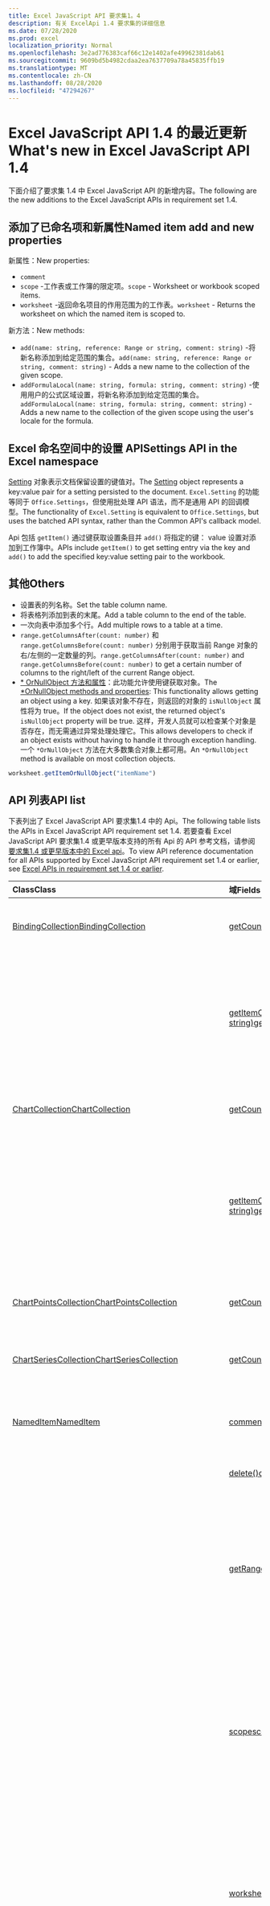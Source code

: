 ```yaml
---
title: Excel JavaScript API 要求集1。4
description: 有关 ExcelApi 1.4 要求集的详细信息
ms.date: 07/28/2020
ms.prod: excel
localization_priority: Normal
ms.openlocfilehash: 3e2ad776383caf66c12e1402afe49962381dab61
ms.sourcegitcommit: 9609bd5b4982cdaa2ea7637709a78a45835ffb19
ms.translationtype: MT
ms.contentlocale: zh-CN
ms.lasthandoff: 08/28/2020
ms.locfileid: "47294267"
---
```

# <a name="whats-new-in-excel-javascript-api-14"></a><span data-ttu-id="7be1c-103">Excel JavaScript API 1.4 的最近更新</span><span class="sxs-lookup"><span data-stu-id="7be1c-103">What's new in Excel JavaScript API 1.4</span></span>

<span data-ttu-id="7be1c-104">下面介绍了要求集 1.4 中 Excel JavaScript API 的新增内容。</span><span class="sxs-lookup"><span data-stu-id="7be1c-104">The following are the new additions to the Excel JavaScript APIs in requirement set 1.4.</span></span>

## <a name="named-item-add-and-new-properties"></a><span data-ttu-id="7be1c-105">添加了已命名项和新属性</span><span class="sxs-lookup"><span data-stu-id="7be1c-105">Named item add and new properties</span></span>

<span data-ttu-id="7be1c-106">新属性：</span><span class="sxs-lookup"><span data-stu-id="7be1c-106">New properties:</span></span>

* `comment`
* <span data-ttu-id="7be1c-107">`scope` -工作表或工作簿的限定项。</span><span class="sxs-lookup"><span data-stu-id="7be1c-107">`scope` - Worksheet or workbook scoped items.</span></span>
* <span data-ttu-id="7be1c-108">`worksheet` -返回命名项目的作用范围为的工作表。</span><span class="sxs-lookup"><span data-stu-id="7be1c-108">`worksheet` - Returns the worksheet on which the named item is scoped to.</span></span>

<span data-ttu-id="7be1c-109">新方法：</span><span class="sxs-lookup"><span data-stu-id="7be1c-109">New methods:</span></span>

* <span data-ttu-id="7be1c-110">`add(name: string, reference: Range or string, comment: string)` -将新名称添加到给定范围的集合。</span><span class="sxs-lookup"><span data-stu-id="7be1c-110">`add(name: string, reference: Range or string, comment: string)` - Adds a new name to the collection of the given scope.</span></span>
* <span data-ttu-id="7be1c-111">`addFormulaLocal(name: string, formula: string, comment: string)` -使用用户的公式区域设置，将新名称添加到给定范围的集合。</span><span class="sxs-lookup"><span data-stu-id="7be1c-111">`addFormulaLocal(name: string, formula: string, comment: string)` - Adds a new name to the collection of the given scope using the user's locale for the formula.</span></span>

## <a name="settings-api-in-the-excel-namespace"></a><span data-ttu-id="7be1c-112">Excel 命名空间中的设置 API</span><span class="sxs-lookup"><span data-stu-id="7be1c-112">Settings API in the Excel namespace</span></span>

<span data-ttu-id="7be1c-113">[Setting](/javascript/api/excel/excel.setting) 对象表示文档保留设置的键值对。</span><span class="sxs-lookup"><span data-stu-id="7be1c-113">The [Setting](/javascript/api/excel/excel.setting) object represents a key:value pair for a setting persisted to the document.</span></span> <span data-ttu-id="7be1c-114">`Excel.Setting` 的功能等同于 `Office.Settings`，但使用批处理 API 语法，而不是通用 API 的回调模型。</span><span class="sxs-lookup"><span data-stu-id="7be1c-114">The functionality of `Excel.Setting` is equivalent to `Office.Settings`, but uses the batched API syntax, rather than the Common API's callback model.</span></span>

<span data-ttu-id="7be1c-115">Api 包括 `getItem()` 通过键获取设置条目并 `add()` 将指定的键： value 设置对添加到工作簿中。</span><span class="sxs-lookup"><span data-stu-id="7be1c-115">APIs include `getItem()` to get setting entry via the key and `add()` to add the specified key:value setting pair to the workbook.</span></span>

## <a name="others"></a><span data-ttu-id="7be1c-116">其他</span><span class="sxs-lookup"><span data-stu-id="7be1c-116">Others</span></span>

* <span data-ttu-id="7be1c-117">设置表的列名称。</span><span class="sxs-lookup"><span data-stu-id="7be1c-117">Set the table column name.</span></span>
* <span data-ttu-id="7be1c-118">将表格列添加到表的末尾。</span><span class="sxs-lookup"><span data-stu-id="7be1c-118">Add a table column to the end of the table.</span></span>
* <span data-ttu-id="7be1c-119">一次向表中添加多个行。</span><span class="sxs-lookup"><span data-stu-id="7be1c-119">Add multiple rows to a table at a time.</span></span>
* <span data-ttu-id="7be1c-120">`range.getColumnsAfter(count: number)` 和 `range.getColumnsBefore(count: number)` 分别用于获取当前 Range 对象的右/左侧的一定数量的列。</span><span class="sxs-lookup"><span data-stu-id="7be1c-120">`range.getColumnsAfter(count: number)` and `range.getColumnsBefore(count: number)` to get a certain number of columns to the right/left of the current Range object.</span></span>
* <span data-ttu-id="7be1c-121">[ \* OrNullObject 方法和属性](../../develop/application-specific-api-model.md#ornullobject-methods-and-properties)：此功能允许使用键获取对象。</span><span class="sxs-lookup"><span data-stu-id="7be1c-121">The [\*OrNullObject methods and properties](../../develop/application-specific-api-model.md#ornullobject-methods-and-properties): This functionality allows getting an object using a key.</span></span> <span data-ttu-id="7be1c-122">如果该对象不存在，则返回的对象的 `isNullObject` 属性将为 true。</span><span class="sxs-lookup"><span data-stu-id="7be1c-122">If the object does not exist, the returned object's `isNullObject` property will be true.</span></span> <span data-ttu-id="7be1c-123">这样，开发人员就可以检查某个对象是否存在，而无需通过异常处理处理它。</span><span class="sxs-lookup"><span data-stu-id="7be1c-123">This allows developers to check if an object exists without having to handle it through exception handling.</span></span> <span data-ttu-id="7be1c-124">一个 `*OrNullObject` 方法在大多数集合对象上都可用。</span><span class="sxs-lookup"><span data-stu-id="7be1c-124">An `*OrNullObject` method is available on most collection objects.</span></span>

```js
worksheet.getItemOrNullObject("itemName")
```

## <a name="api-list"></a><span data-ttu-id="7be1c-125">API 列表</span><span class="sxs-lookup"><span data-stu-id="7be1c-125">API list</span></span>

<span data-ttu-id="7be1c-126">下表列出了 Excel JavaScript API 要求集1.4 中的 Api。</span><span class="sxs-lookup"><span data-stu-id="7be1c-126">The following table lists the APIs in Excel JavaScript API requirement set 1.4.</span></span> <span data-ttu-id="7be1c-127">若要查看 Excel JavaScript API 要求集1.4 或更早版本支持的所有 Api 的 API 参考文档，请参阅 [要求集1.4 或更早版本中的 Excel api](/javascript/api/excel?view=excel-js-1.4)。</span><span class="sxs-lookup"><span data-stu-id="7be1c-127">To view API reference documentation for all APIs supported by Excel JavaScript API requirement set 1.4 or earlier, see [Excel APIs in requirement set 1.4 or earlier](/javascript/api/excel?view=excel-js-1.4).</span></span>

| <span data-ttu-id="7be1c-128">Class</span><span class="sxs-lookup"><span data-stu-id="7be1c-128">Class</span></span> | <span data-ttu-id="7be1c-129">域</span><span class="sxs-lookup"><span data-stu-id="7be1c-129">Fields</span></span> | <span data-ttu-id="7be1c-130">说明</span><span class="sxs-lookup"><span data-stu-id="7be1c-130">Description</span></span> |
|:---|:---|:---|
|[<span data-ttu-id="7be1c-131">BindingCollection</span><span class="sxs-lookup"><span data-stu-id="7be1c-131">BindingCollection</span></span>](/javascript/api/excel/excel.bindingcollection)|[<span data-ttu-id="7be1c-132">getCount()</span><span class="sxs-lookup"><span data-stu-id="7be1c-132">getCount()</span></span>](/javascript/api/excel/excel.bindingcollection#getcount--)|<span data-ttu-id="7be1c-133">获取集合中的绑定数量。</span><span class="sxs-lookup"><span data-stu-id="7be1c-133">Gets the number of bindings in the collection.</span></span>|
||[<span data-ttu-id="7be1c-134">getItemOrNullObject(id: string)</span><span class="sxs-lookup"><span data-stu-id="7be1c-134">getItemOrNullObject(id: string)</span></span>](/javascript/api/excel/excel.bindingcollection#getitemornullobject-id-)|<span data-ttu-id="7be1c-135">按 ID 获取 Binding 对象。</span><span class="sxs-lookup"><span data-stu-id="7be1c-135">Gets a binding object by ID.</span></span> <span data-ttu-id="7be1c-136">如果没有 Binding 对象，将返回 NULL 对象。</span><span class="sxs-lookup"><span data-stu-id="7be1c-136">If the binding object does not exist, will return a null object.</span></span>|
|[<span data-ttu-id="7be1c-137">ChartCollection</span><span class="sxs-lookup"><span data-stu-id="7be1c-137">ChartCollection</span></span>](/javascript/api/excel/excel.chartcollection)|[<span data-ttu-id="7be1c-138">getCount()</span><span class="sxs-lookup"><span data-stu-id="7be1c-138">getCount()</span></span>](/javascript/api/excel/excel.chartcollection#getcount--)|<span data-ttu-id="7be1c-139">返回工作表中的图表数。</span><span class="sxs-lookup"><span data-stu-id="7be1c-139">Returns the number of charts in the worksheet.</span></span>|
||[<span data-ttu-id="7be1c-140">getItemOrNullObject(name: string)</span><span class="sxs-lookup"><span data-stu-id="7be1c-140">getItemOrNullObject(name: string)</span></span>](/javascript/api/excel/excel.chartcollection#getitemornullobject-name-)|<span data-ttu-id="7be1c-141">使用图表名称获取图表。</span><span class="sxs-lookup"><span data-stu-id="7be1c-141">Gets a chart using its name.</span></span> <span data-ttu-id="7be1c-142">如果存在多个名称相同的图表，将返回第一个图表。</span><span class="sxs-lookup"><span data-stu-id="7be1c-142">If there are multiple charts with the same name, the first one will be returned.</span></span>|
|[<span data-ttu-id="7be1c-143">ChartPointsCollection</span><span class="sxs-lookup"><span data-stu-id="7be1c-143">ChartPointsCollection</span></span>](/javascript/api/excel/excel.chartpointscollection)|[<span data-ttu-id="7be1c-144">getCount()</span><span class="sxs-lookup"><span data-stu-id="7be1c-144">getCount()</span></span>](/javascript/api/excel/excel.chartpointscollection#getcount--)|<span data-ttu-id="7be1c-145">返回系列中的图表点数。</span><span class="sxs-lookup"><span data-stu-id="7be1c-145">Returns the number of chart points in the series.</span></span>|
|[<span data-ttu-id="7be1c-146">ChartSeriesCollection</span><span class="sxs-lookup"><span data-stu-id="7be1c-146">ChartSeriesCollection</span></span>](/javascript/api/excel/excel.chartseriescollection)|[<span data-ttu-id="7be1c-147">getCount()</span><span class="sxs-lookup"><span data-stu-id="7be1c-147">getCount()</span></span>](/javascript/api/excel/excel.chartseriescollection#getcount--)|<span data-ttu-id="7be1c-148">返回集合中的系列数量。</span><span class="sxs-lookup"><span data-stu-id="7be1c-148">Returns the number of series in the collection.</span></span>|
|[<span data-ttu-id="7be1c-149">NamedItem</span><span class="sxs-lookup"><span data-stu-id="7be1c-149">NamedItem</span></span>](/javascript/api/excel/excel.nameditem)|[<span data-ttu-id="7be1c-150">comment</span><span class="sxs-lookup"><span data-stu-id="7be1c-150">comment</span></span>](/javascript/api/excel/excel.nameditem#comment)|<span data-ttu-id="7be1c-151">表示与此名称相关联的注释。</span><span class="sxs-lookup"><span data-stu-id="7be1c-151">Represents the comment associated with this name.</span></span>|
||[<span data-ttu-id="7be1c-152">delete()</span><span class="sxs-lookup"><span data-stu-id="7be1c-152">delete()</span></span>](/javascript/api/excel/excel.nameditem#delete--)|<span data-ttu-id="7be1c-153">删除给定的名称。</span><span class="sxs-lookup"><span data-stu-id="7be1c-153">Deletes the given name.</span></span>|
||[<span data-ttu-id="7be1c-154">getRangeOrNullObject()</span><span class="sxs-lookup"><span data-stu-id="7be1c-154">getRangeOrNullObject()</span></span>](/javascript/api/excel/excel.nameditem#getrangeornullobject--)|<span data-ttu-id="7be1c-155">返回与名称相关联的 Range 对象。</span><span class="sxs-lookup"><span data-stu-id="7be1c-155">Returns the range object that is associated with the name.</span></span> <span data-ttu-id="7be1c-156">如果已命名项的类型不是 Range，将返回 NULL 对象。</span><span class="sxs-lookup"><span data-stu-id="7be1c-156">Returns a null object if the named item's type is not a range.</span></span>|
||[<span data-ttu-id="7be1c-157">scope</span><span class="sxs-lookup"><span data-stu-id="7be1c-157">scope</span></span>](/javascript/api/excel/excel.nameditem#scope)|<span data-ttu-id="7be1c-158">指明是否将 name 限定到工作簿或特定工作表。</span><span class="sxs-lookup"><span data-stu-id="7be1c-158">Indicates whether the name is scoped to the workbook or to a specific worksheet.</span></span> <span data-ttu-id="7be1c-159">可能的值为：工作表、工作簿。</span><span class="sxs-lookup"><span data-stu-id="7be1c-159">Possible values are: Worksheet, Workbook.</span></span> <span data-ttu-id="7be1c-160">只读。</span><span class="sxs-lookup"><span data-stu-id="7be1c-160">Read-only.</span></span>|
||[<span data-ttu-id="7be1c-161">worksheet</span><span class="sxs-lookup"><span data-stu-id="7be1c-161">worksheet</span></span>](/javascript/api/excel/excel.nameditem#worksheet)|<span data-ttu-id="7be1c-162">返回已命名项限定到的工作表。</span><span class="sxs-lookup"><span data-stu-id="7be1c-162">Returns the worksheet on which the named item is scoped to.</span></span> <span data-ttu-id="7be1c-163">如果项目的作用域改为工作簿，则会引发错误。</span><span class="sxs-lookup"><span data-stu-id="7be1c-163">Throws an error if the item is scoped to the workbook instead.</span></span>|
||[<span data-ttu-id="7be1c-164">worksheetOrNullObject</span><span class="sxs-lookup"><span data-stu-id="7be1c-164">worksheetOrNullObject</span></span>](/javascript/api/excel/excel.nameditem#worksheetornullobject)|<span data-ttu-id="7be1c-165">返回已命名项限定到的工作表。</span><span class="sxs-lookup"><span data-stu-id="7be1c-165">Returns the worksheet on which the named item is scoped to.</span></span> <span data-ttu-id="7be1c-166">如果项改为限定到工作簿，将返回 NULL 对象。</span><span class="sxs-lookup"><span data-stu-id="7be1c-166">Returns a null object if the item is scoped to the workbook instead.</span></span>|
|[<span data-ttu-id="7be1c-167">NamedItemCollection</span><span class="sxs-lookup"><span data-stu-id="7be1c-167">NamedItemCollection</span></span>](/javascript/api/excel/excel.nameditemcollection)|[<span data-ttu-id="7be1c-168">添加 (名称： string，reference： Range \| string，comment？： string) </span><span class="sxs-lookup"><span data-stu-id="7be1c-168">add(name: string, reference: Range \| string, comment?: string)</span></span>](/javascript/api/excel/excel.nameditemcollection#add-name--reference--comment-)|<span data-ttu-id="7be1c-169">将新名称添加到给定范围的集合。</span><span class="sxs-lookup"><span data-stu-id="7be1c-169">Adds a new name to the collection of the given scope.</span></span>|
||[<span data-ttu-id="7be1c-170">addFormulaLocal (名称： string，formula： string，comment？： string) </span><span class="sxs-lookup"><span data-stu-id="7be1c-170">addFormulaLocal(name: string, formula: string, comment?: string)</span></span>](/javascript/api/excel/excel.nameditemcollection#addformulalocal-name--formula--comment-)|<span data-ttu-id="7be1c-171">使用用户的公式区域设置，将新名称添加到给定范围的集合。</span><span class="sxs-lookup"><span data-stu-id="7be1c-171">Adds a new name to the collection of the given scope using the user's locale for the formula.</span></span>|
||[<span data-ttu-id="7be1c-172">getCount()</span><span class="sxs-lookup"><span data-stu-id="7be1c-172">getCount()</span></span>](/javascript/api/excel/excel.nameditemcollection#getcount--)|<span data-ttu-id="7be1c-173">获取集合中已命名项的数量。</span><span class="sxs-lookup"><span data-stu-id="7be1c-173">Gets the number of named items in the collection.</span></span>|
||[<span data-ttu-id="7be1c-174">getItemOrNullObject(name: string)</span><span class="sxs-lookup"><span data-stu-id="7be1c-174">getItemOrNullObject(name: string)</span></span>](/javascript/api/excel/excel.nameditemcollection#getitemornullobject-name-)|<span data-ttu-id="7be1c-175">使用其名称获取 NamedItem 对象。</span><span class="sxs-lookup"><span data-stu-id="7be1c-175">Gets a NamedItem object using its name.</span></span> <span data-ttu-id="7be1c-176">如果没有 NamedItem 对象，将返回 NULL 对象。</span><span class="sxs-lookup"><span data-stu-id="7be1c-176">If the nameditem object does not exist, will return a null object.</span></span>|
|[<span data-ttu-id="7be1c-177">PivotTableCollection</span><span class="sxs-lookup"><span data-stu-id="7be1c-177">PivotTableCollection</span></span>](/javascript/api/excel/excel.pivottablecollection)|[<span data-ttu-id="7be1c-178">getCount()</span><span class="sxs-lookup"><span data-stu-id="7be1c-178">getCount()</span></span>](/javascript/api/excel/excel.pivottablecollection#getcount--)|<span data-ttu-id="7be1c-179">获取集合中的数据透视表的数量。</span><span class="sxs-lookup"><span data-stu-id="7be1c-179">Gets the number of pivot tables in the collection.</span></span>|
||[<span data-ttu-id="7be1c-180">getItemOrNullObject(name: string)</span><span class="sxs-lookup"><span data-stu-id="7be1c-180">getItemOrNullObject(name: string)</span></span>](/javascript/api/excel/excel.pivottablecollection#getitemornullobject-name-)|<span data-ttu-id="7be1c-181">按 PivotTable 对象的名称获取此对象。</span><span class="sxs-lookup"><span data-stu-id="7be1c-181">Gets a PivotTable by name.</span></span> <span data-ttu-id="7be1c-182">如果没有 PivotTable 对象，将返回 NULL 对象。</span><span class="sxs-lookup"><span data-stu-id="7be1c-182">If the PivotTable does not exist, will return a null object.</span></span>|
|[<span data-ttu-id="7be1c-183">区域</span><span class="sxs-lookup"><span data-stu-id="7be1c-183">Range</span></span>](/javascript/api/excel/excel.range)|[<span data-ttu-id="7be1c-184">getIntersectionOrNullObject (anotherRange： Range \| string) </span><span class="sxs-lookup"><span data-stu-id="7be1c-184">getIntersectionOrNullObject(anotherRange: Range \| string)</span></span>](/javascript/api/excel/excel.range#getintersectionornullobject-anotherrange-)|<span data-ttu-id="7be1c-185">获取表示指定区域的矩形交集的 range 对象。</span><span class="sxs-lookup"><span data-stu-id="7be1c-185">Gets the range object that represents the rectangular intersection of the given ranges.</span></span> <span data-ttu-id="7be1c-186">如果找不到任何交集，则此方法返回空对象。</span><span class="sxs-lookup"><span data-stu-id="7be1c-186">If no intersection is found, will return a null object.</span></span>|
||[<span data-ttu-id="7be1c-187">getUsedRangeOrNullObject (valuesOnly？： boolean) </span><span class="sxs-lookup"><span data-stu-id="7be1c-187">getUsedRangeOrNullObject(valuesOnly?: boolean)</span></span>](/javascript/api/excel/excel.range#getusedrangeornullobject-valuesonly-)|<span data-ttu-id="7be1c-p113">返回指定 Range 对象的所用区域。如果区域内没有使用单元格，此函数将返回 NULL 对象。</span><span class="sxs-lookup"><span data-stu-id="7be1c-p113">Returns the used range of the given range object. If there are no used cells within the range, this function will return a null object.</span></span>|
|[<span data-ttu-id="7be1c-190">RangeViewCollection</span><span class="sxs-lookup"><span data-stu-id="7be1c-190">RangeViewCollection</span></span>](/javascript/api/excel/excel.rangeviewcollection)|[<span data-ttu-id="7be1c-191">getCount()</span><span class="sxs-lookup"><span data-stu-id="7be1c-191">getCount()</span></span>](/javascript/api/excel/excel.rangeviewcollection#getcount--)|<span data-ttu-id="7be1c-192">获取集合中 RangeView 对象的数量。</span><span class="sxs-lookup"><span data-stu-id="7be1c-192">Gets the number of RangeView objects in the collection.</span></span>|
|[<span data-ttu-id="7be1c-193">设置</span><span class="sxs-lookup"><span data-stu-id="7be1c-193">Setting</span></span>](/javascript/api/excel/excel.setting)|[<span data-ttu-id="7be1c-194">delete()</span><span class="sxs-lookup"><span data-stu-id="7be1c-194">delete()</span></span>](/javascript/api/excel/excel.setting#delete--)|<span data-ttu-id="7be1c-195">删除 Setting 对象。</span><span class="sxs-lookup"><span data-stu-id="7be1c-195">Deletes the setting.</span></span>|
||[<span data-ttu-id="7be1c-196">key</span><span class="sxs-lookup"><span data-stu-id="7be1c-196">key</span></span>](/javascript/api/excel/excel.setting#key)|<span data-ttu-id="7be1c-197">返回表示 setting 对象的 ID 的键。</span><span class="sxs-lookup"><span data-stu-id="7be1c-197">Returns the key that represents the id of the Setting.</span></span> <span data-ttu-id="7be1c-198">只读。</span><span class="sxs-lookup"><span data-stu-id="7be1c-198">Read-only.</span></span>|
||[<span data-ttu-id="7be1c-199">value</span><span class="sxs-lookup"><span data-stu-id="7be1c-199">value</span></span>](/javascript/api/excel/excel.setting#value)|<span data-ttu-id="7be1c-200">表示为此设置存储的值。</span><span class="sxs-lookup"><span data-stu-id="7be1c-200">Represents the value stored for this setting.</span></span>|
|[<span data-ttu-id="7be1c-201">SettingCollection</span><span class="sxs-lookup"><span data-stu-id="7be1c-201">SettingCollection</span></span>](/javascript/api/excel/excel.settingcollection)|[<span data-ttu-id="7be1c-202">add (key： string，value： string \| number \| boolean \| Date \| Array <any> \| any) </span><span class="sxs-lookup"><span data-stu-id="7be1c-202">add(key: string, value: string \| number \| boolean \| Date \| Array<any> \| any)</span></span>](/javascript/api/excel/excel.settingcollection#add-key--value-)|<span data-ttu-id="7be1c-203">设置指定的 Setting 对象，或将其添加到工作簿中。</span><span class="sxs-lookup"><span data-stu-id="7be1c-203">Sets or adds the specified setting to the workbook.</span></span>|
||[<span data-ttu-id="7be1c-204">getCount()</span><span class="sxs-lookup"><span data-stu-id="7be1c-204">getCount()</span></span>](/javascript/api/excel/excel.settingcollection#getcount--)|<span data-ttu-id="7be1c-205">获取集合中的 Setting 对象的数量。</span><span class="sxs-lookup"><span data-stu-id="7be1c-205">Gets the number of Settings in the collection.</span></span>|
||[<span data-ttu-id="7be1c-206">getItem(key: string)</span><span class="sxs-lookup"><span data-stu-id="7be1c-206">getItem(key: string)</span></span>](/javascript/api/excel/excel.settingcollection#getitem-key-)|<span data-ttu-id="7be1c-207">按键获取 Setting 项。</span><span class="sxs-lookup"><span data-stu-id="7be1c-207">Gets a Setting entry via the key.</span></span>|
||[<span data-ttu-id="7be1c-208">getItemOrNullObject(key: string)</span><span class="sxs-lookup"><span data-stu-id="7be1c-208">getItemOrNullObject(key: string)</span></span>](/javascript/api/excel/excel.settingcollection#getitemornullobject-key-)|<span data-ttu-id="7be1c-209">按键获取 Setting 项。</span><span class="sxs-lookup"><span data-stu-id="7be1c-209">Gets a Setting entry via the key.</span></span> <span data-ttu-id="7be1c-210">如果没有 Setting 项，将返回 NULL 对象。</span><span class="sxs-lookup"><span data-stu-id="7be1c-210">If the Setting does not exist, will return a null object.</span></span>|
||[<span data-ttu-id="7be1c-211">items</span><span class="sxs-lookup"><span data-stu-id="7be1c-211">items</span></span>](/javascript/api/excel/excel.settingcollection#items)|<span data-ttu-id="7be1c-212">获取此集合中已加载的子项。</span><span class="sxs-lookup"><span data-stu-id="7be1c-212">Gets the loaded child items in this collection.</span></span>|
||[<span data-ttu-id="7be1c-213">onSettingsChanged</span><span class="sxs-lookup"><span data-stu-id="7be1c-213">onSettingsChanged</span></span>](/javascript/api/excel/excel.settingcollection#onsettingschanged)|<span data-ttu-id="7be1c-214">当文档中的设置变化时发生。</span><span class="sxs-lookup"><span data-stu-id="7be1c-214">Occurs when the Settings in the document are changed.</span></span>|
|[<span data-ttu-id="7be1c-215">SettingsChangedEventArgs</span><span class="sxs-lookup"><span data-stu-id="7be1c-215">SettingsChangedEventArgs</span></span>](/javascript/api/excel/excel.settingschangedeventargs)|[<span data-ttu-id="7be1c-216">设置</span><span class="sxs-lookup"><span data-stu-id="7be1c-216">settings</span></span>](/javascript/api/excel/excel.settingschangedeventargs#settings)|<span data-ttu-id="7be1c-217">获取表示引发了 SettingsChanged 事件的 binding 的 setting 对象。</span><span class="sxs-lookup"><span data-stu-id="7be1c-217">Gets the Setting object that represents the binding that raised the SettingsChanged event</span></span>|
|[<span data-ttu-id="7be1c-218">TableCollection</span><span class="sxs-lookup"><span data-stu-id="7be1c-218">TableCollection</span></span>](/javascript/api/excel/excel.tablecollection)|[<span data-ttu-id="7be1c-219">getCount()</span><span class="sxs-lookup"><span data-stu-id="7be1c-219">getCount()</span></span>](/javascript/api/excel/excel.tablecollection#getcount--)|<span data-ttu-id="7be1c-220">获取集合中的表数量。</span><span class="sxs-lookup"><span data-stu-id="7be1c-220">Gets the number of tables in the collection.</span></span>|
||[<span data-ttu-id="7be1c-221">getItemOrNullObject(key: string)</span><span class="sxs-lookup"><span data-stu-id="7be1c-221">getItemOrNullObject(key: string)</span></span>](/javascript/api/excel/excel.tablecollection#getitemornullobject-key-)|<span data-ttu-id="7be1c-222">按名称或 ID 获取表。</span><span class="sxs-lookup"><span data-stu-id="7be1c-222">Gets a table by Name or ID.</span></span> <span data-ttu-id="7be1c-223">如果没有表，将返回 NULL 对象。</span><span class="sxs-lookup"><span data-stu-id="7be1c-223">If the table does not exist, will return a null object.</span></span>|
|[<span data-ttu-id="7be1c-224">TableColumnCollection</span><span class="sxs-lookup"><span data-stu-id="7be1c-224">TableColumnCollection</span></span>](/javascript/api/excel/excel.tablecolumncollection)|[<span data-ttu-id="7be1c-225">getCount()</span><span class="sxs-lookup"><span data-stu-id="7be1c-225">getCount()</span></span>](/javascript/api/excel/excel.tablecolumncollection#getcount--)|<span data-ttu-id="7be1c-226">获取表中的列数。</span><span class="sxs-lookup"><span data-stu-id="7be1c-226">Gets the number of columns in the table.</span></span>|
||[<span data-ttu-id="7be1c-227">getItemOrNullObject (项：数字 \| 字符串) </span><span class="sxs-lookup"><span data-stu-id="7be1c-227">getItemOrNullObject(key: number \| string)</span></span>](/javascript/api/excel/excel.tablecolumncollection#getitemornullobject-key-)|<span data-ttu-id="7be1c-228">按名称或 ID 获取 column 对象。</span><span class="sxs-lookup"><span data-stu-id="7be1c-228">Gets a column object by Name or ID.</span></span> <span data-ttu-id="7be1c-229">如果没有 column 对象，将返回 NULL 对象。</span><span class="sxs-lookup"><span data-stu-id="7be1c-229">If the column does not exist, will return a null object.</span></span>|
|[<span data-ttu-id="7be1c-230">TableRowCollection</span><span class="sxs-lookup"><span data-stu-id="7be1c-230">TableRowCollection</span></span>](/javascript/api/excel/excel.tablerowcollection)|[<span data-ttu-id="7be1c-231">getCount()</span><span class="sxs-lookup"><span data-stu-id="7be1c-231">getCount()</span></span>](/javascript/api/excel/excel.tablerowcollection#getcount--)|<span data-ttu-id="7be1c-232">获取表格中的行数。</span><span class="sxs-lookup"><span data-stu-id="7be1c-232">Gets the number of rows in the table.</span></span>|
|[<span data-ttu-id="7be1c-233">Workbook</span><span class="sxs-lookup"><span data-stu-id="7be1c-233">Workbook</span></span>](/javascript/api/excel/excel.workbook)|[<span data-ttu-id="7be1c-234">设置</span><span class="sxs-lookup"><span data-stu-id="7be1c-234">settings</span></span>](/javascript/api/excel/excel.workbook#settings)|<span data-ttu-id="7be1c-235">表示一组与 workbook 相关联的 setting 对象。</span><span class="sxs-lookup"><span data-stu-id="7be1c-235">Represents a collection of Settings associated with the workbook.</span></span> <span data-ttu-id="7be1c-236">只读。</span><span class="sxs-lookup"><span data-stu-id="7be1c-236">Read-only.</span></span>|
|[<span data-ttu-id="7be1c-237">Worksheet</span><span class="sxs-lookup"><span data-stu-id="7be1c-237">Worksheet</span></span>](/javascript/api/excel/excel.worksheet)|[<span data-ttu-id="7be1c-238">getUsedRangeOrNullObject (valuesOnly？： boolean) </span><span class="sxs-lookup"><span data-stu-id="7be1c-238">getUsedRangeOrNullObject(valuesOnly?: boolean)</span></span>](/javascript/api/excel/excel.worksheet#getusedrangeornullobject-valuesonly-)|<span data-ttu-id="7be1c-p119">使用的区域是包含分配了值或格式的任意单元格的最小区域。如果整个工作表为空，此函数将返回 NULL 对象。</span><span class="sxs-lookup"><span data-stu-id="7be1c-p119">The used range is the smallest range that encompasses any cells that have a value or formatting assigned to them. If the entire worksheet is blank, this function will return a null object.</span></span>|
||[<span data-ttu-id="7be1c-241">names</span><span class="sxs-lookup"><span data-stu-id="7be1c-241">names</span></span>](/javascript/api/excel/excel.worksheet#names)|<span data-ttu-id="7be1c-242">一组范围限定到当前工作表的名称。</span><span class="sxs-lookup"><span data-stu-id="7be1c-242">Collection of names scoped to the current worksheet.</span></span> <span data-ttu-id="7be1c-243">只读。</span><span class="sxs-lookup"><span data-stu-id="7be1c-243">Read-only.</span></span>|
|[<span data-ttu-id="7be1c-244">WorksheetCollection</span><span class="sxs-lookup"><span data-stu-id="7be1c-244">WorksheetCollection</span></span>](/javascript/api/excel/excel.worksheetcollection)|[<span data-ttu-id="7be1c-245">getCount (visibleOnly？： boolean) </span><span class="sxs-lookup"><span data-stu-id="7be1c-245">getCount(visibleOnly?: boolean)</span></span>](/javascript/api/excel/excel.worksheetcollection#getcount-visibleonly-)|<span data-ttu-id="7be1c-246">获取集合中的工作表数量。</span><span class="sxs-lookup"><span data-stu-id="7be1c-246">Gets the number of worksheets in the collection.</span></span>|
||[<span data-ttu-id="7be1c-247">getItemOrNullObject(key: string)</span><span class="sxs-lookup"><span data-stu-id="7be1c-247">getItemOrNullObject(key: string)</span></span>](/javascript/api/excel/excel.worksheetcollection#getitemornullobject-key-)|<span data-ttu-id="7be1c-248">按 Worksheet 对象的名称或 ID 获取此对象。</span><span class="sxs-lookup"><span data-stu-id="7be1c-248">Gets a worksheet object using its Name or ID.</span></span> <span data-ttu-id="7be1c-249">如果没有 Worksheet 对象，将返回 NULL 对象。</span><span class="sxs-lookup"><span data-stu-id="7be1c-249">If the worksheet does not exist, will return a null object.</span></span>|

## <a name="see-also"></a><span data-ttu-id="7be1c-250">另请参阅</span><span class="sxs-lookup"><span data-stu-id="7be1c-250">See also</span></span>

- [<span data-ttu-id="7be1c-251">Excel JavaScript API 参考文档</span><span class="sxs-lookup"><span data-stu-id="7be1c-251">Excel JavaScript API Reference Documentation</span></span>](/javascript/api/excel?view=excel-js-1.4)
- [<span data-ttu-id="7be1c-252">Excel JavaScript API 要求集</span><span class="sxs-lookup"><span data-stu-id="7be1c-252">Excel JavaScript API requirement sets</span></span>](./excel-api-requirement-sets.md)
